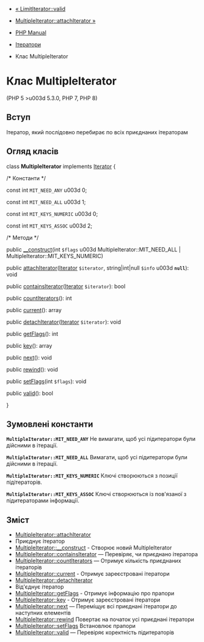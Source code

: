 - [« LimitIterator::valid](limititerator.valid.md)
- [MultipleIterator::attachIterator »](multipleiterator.attachiterator.md)

- [PHP Manual](index.md)
- [Ітератори](spl.iterators.md)
- Клас MultipleIterator

# Клас MultipleIterator

(PHP 5 \>u003d 5.3.0, PHP 7, PHP 8)

## Вступ

Ітератор, який послідовно перебирає по всіх приєднаних
ітераторам

## Огляд класів

class **MultipleIterator** implements [Iterator](class.iterator.md) {

/\* Константи \*/

const int `MIT_NEED_ANY` u003d 0;

const int `MIT_NEED_ALL` u003d 1;

const int `MIT_KEYS_NUMERIC` u003d 0;

const int `MIT_KEYS_ASSOC` u003d 2;

/\* Методи \*/

public [\_\_construct](multipleiterator.construct.md)(int `$flags` u003d
MultipleIterator::MIT_NEED_ALL \| MultipleIterator::MIT_KEYS_NUMERIC)

public
[attachIterator](multipleiterator.attachiterator.md)([Iterator](class.iterator.md)
`$iterator`, string\|int\|null `$info` u003d **`null`**): void

public
[containsIterator](multipleiterator.containsiterator.md)([Iterator](class.iterator.md)
`$iterator`): bool

public [countIterators](multipleiterator.countiterators.md)(): int

public [current](multipleiterator.current.md)(): array

public
[detachIterator](multipleiterator.detachiterator.md)([Iterator](class.iterator.md)
`$iterator`): void

public [getFlags](multipleiterator.getflags.md)(): int

public [key](multipleiterator.key.md)(): array

public [next](multipleiterator.next.md)(): void

public [rewind](multipleiterator.rewind.md)(): void

public [setFlags](multipleiterator.setflags.md)(int `$flags`): void

public [valid](multipleiterator.valid.md)(): bool

}

## Зумовлені константи

**`MultipleIterator::MIT_NEED_ANY`**
Не вимагати, щоб усі підитератори були дійсними в ітерації.

**`MultipleIterator::MIT_NEED_ALL`**
Вимагати, щоб усі підитератори були дійсними в ітерації.

**`MultipleIterator::MIT_KEYS_NUMERIC`**
Ключі створюються з позиції підітераторів.

**`MultipleIterator::MIT_KEYS_ASSOC`**
Ключі створюються із пов'язаної з підитераторами інформації.

## Зміст

- [MultipleIterator::attachIterator](multipleiterator.attachiterator.md)
- Приєднує ітератор
- [MultipleIterator::\_\_construct](multipleiterator.construct.md) -
Створює новий MultipleIterator
- [MultipleIterator::containsIterator](multipleiterator.containsiterator.md)
— Перевіряє, чи приєднано ітератора
- [MultipleIterator::countIterators](multipleiterator.countiterators.md)
— Отримує кількість приєднаних ітераторів
- [MultipleIterator::current](multipleiterator.current.md) -
Отримує зареєстровані ітератори
- [MultipleIterator::detachIterator](multipleiterator.detachiterator.md)
- Від'єднує ітератор
- [MultipleIterator::getFlags](multipleiterator.getflags.md) -
Отримує інформацію про прапори
- [MultipleIterator::key](multipleiterator.key.md) - Отримує
зареєстровані ітератори
- [MultipleIterator::next](multipleiterator.next.md) — Переміщує
всі приєднані ітератори до наступних елементів
- [MultipleIterator::rewind](multipleiterator.rewind.md)
Повертає на початок усі приєднані ітератори
- [MultipleIterator::setFlags](multipleiterator.setflags.md)
Встановлює прапори
- [MultipleIterator::valid](multipleiterator.valid.md) — Перевіряє
коректність підитераторів
